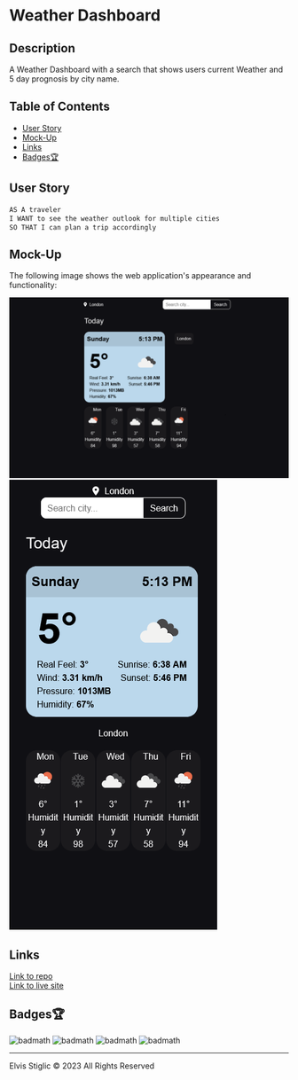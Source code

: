 # Weather Dashboard

## Description 

A Weather Dashboard with a search that shows users current Weather and 5 day prognosis by city name.

## Table of Contents

* [User Story](#user-Story)
* [Mock-Up](#Mock-Up)
* [Links](#Links)
* [Badges🏆](#Badges)

## User Story

```
AS A traveler
I WANT to see the weather outlook for multiple cities
SO THAT I can plan a trip accordingly
```

## Mock-Up

The following image shows the web application's appearance and functionality:

![Desktop preview](./assets/img/desktop.png?raw=true)
![Mobile preview](./assets/img/mobile.png?raw=true)

## Links

[Link to repo](https://github.com/NukeTurtle/Weather-Dashboard)  
[Link to live site](https://nuketurtle.github.io/Weather-Dashboard/)


## Badges🏆

![badmath](https://img.shields.io/github/languages/top/nuketurtle/Weather-Dashboard)
![badmath](https://img.shields.io/github/repo-size/nuketurtle/Weather-Dashboard)
![badmath](https://img.shields.io/github/commits-since/nuketurtle/Weather-Dashboard/0874732?label=Total%20comits%20since%20first)
![badmath](https://img.shields.io/github/last-commit/nuketurtle/Weather-Dashboard)

---

Elvis Stiglic © 2023
All Rights Reserved
